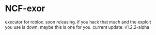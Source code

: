 # NCF-exor
executor for roblox.
soon releasing.
if you hack that much and the exploit you use is down, maybe this is one for you.
current update: v1.2.2-alpha
